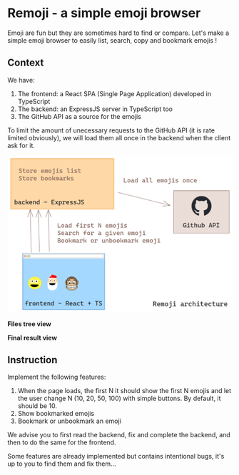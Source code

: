 # Remoji - a simple emoji browser

Emoji are fun but they are sometimes hard to find or compare. Let's make a simple emoji browser to easily list, search, copy and bookmark emojis !

## Context
We have:
1. The frontend: a React SPA (Single Page Application) developed in TypeScript
1. The backend: an ExpressJS server in TypeScript too
1. The GitHub API as a source for the emojis

To limit the amount of unecessary requests to the GitHub API (it is rate limited obviously), we will load them all once in the backend when the client ask for it.

![architecture diagram](architecture.png)

**Files tree view**

<!-- TODO: tree output -->

**Final result view**


## Instruction

Implement the following features:
1. When the page loads, the first N it should show the first N emojis and let the user change N (10, 20, 50, 100) with simple buttons. By default, it should be 10.
1. Show bookmarked emojis
1. Bookmark or unbookmark an emoji

We advise you to first read the backend, fix and complete the backend, and then to do the same for the frontend.

Some features are already implemented but contains intentional bugs, it's up to you to find them and fix them...
